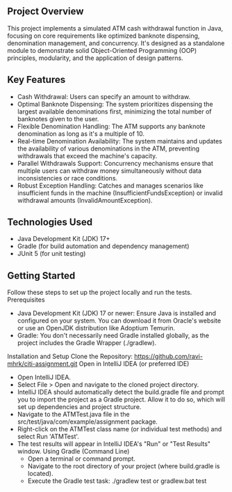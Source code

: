 ## Project Overview

This project implements a simulated ATM cash withdrawal function in Java, focusing on core requirements like optimized banknote dispensing, denomination management, and concurrency. It's designed as a standalone module to demonstrate solid Object-Oriented Programming (OOP) principles, modularity, and the application of design patterns.

## Key Features
- Cash Withdrawal: Users can specify an amount to withdraw.
- Optimal Banknote Dispensing: The system prioritizes dispensing the largest available denominations first, minimizing the total number of banknotes given to the user.
- Flexible Denomination Handling: The ATM supports any banknote denomination as long as it's a multiple of 10.
- Real-time Denomination Availability: The system maintains and updates the availability of various denominations in the ATM, preventing withdrawals that exceed the machine's capacity.
- Parallel Withdrawals Support: Concurrency mechanisms ensure that multiple users can withdraw money simultaneously without data inconsistencies or race conditions.
- Robust Exception Handling: Catches and manages scenarios like insufficient funds in the machine (InsufficientFundsException) or invalid withdrawal amounts (InvalidAmountException).

## Technologies Used
- Java Development Kit (JDK) 17+
- Gradle (for build automation and dependency management)
- JUnit 5 (for unit testing)

## Getting Started
Follow these steps to set up the project locally and run the tests.
Prerequisites
- Java Development Kit (JDK) 17 or newer: Ensure Java is installed and configured on your system. You can download it from Oracle's website or use an OpenJDK distribution like Adoptium Temurin.
- Gradle: You don't necessarily need Gradle installed globally, as the project includes the Gradle Wrapper (./gradlew).

Installation and Setup
Clone the Repository: https://github.com/ravi-mhrk/citi-assignment.git
Open in IntelliJ IDEA (or preferred IDE)
 - Open IntelliJ IDEA.
 - Select File > Open and navigate to the cloned project directory.
 - IntelliJ IDEA should automatically detect the build.gradle file and prompt you to import the project as a Gradle project. Allow it to do so, which will set up dependencies and project structure. 
 - Navigate to the ATMTest.java file in the src/test/java/com/example/assignment package. 
 - Right-click on the ATMTest class name (or individual test methods) and select Run 'ATMTest'. 
 - The test results will appear in IntelliJ IDEA's "Run" or "Test Results" window.
 Using Gradle (Command Line)
   - Open a terminal or command prompt.
   - Navigate to the root directory of your project (where build.gradle is located).
   - Execute the Gradle test task: ./gradlew test or gradlew.bat test
 
